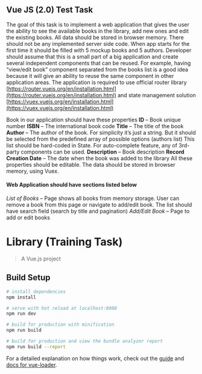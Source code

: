 ## Vue JS (2.0) Test Task

The goal of this task is to implement a web application that gives the user the ability to see the available books in the library, add new ones and edit the existing books. All data should be stored in browser memory. There should not be any implemented server side code. When app starts for the first time it should be filled with 5 mockup books and 5 authors. Developer should assume that this is a small part of a big application and create several independent components that can be reused. For example, having “view/edit book” component separated from the books list is a good idea because it will give an ability to reuse the same component in other application areas. 
The application is required to use  official router library [https://router.vuejs.org/en/installation.html](https://router.vuejs.org/en/installation.html) and state management solution [https://vuex.vuejs.org/en/installation.html](https://vuex.vuejs.org/en/installation.html) 

Book in our application should have these properties
**ID** 			– 	Book unique number
**ISBN** 			– 	The international book code
**Title**			– 	The title of the book
**Author**		– 	The author of the book. For simplicity it’s just a string. But it should be selected from the predefined array of possible options (authors list) This list should be hard-coded in State. For auto-complete feature, any of 3rd-party components can be used.
**Description** 		– 	Book description
**Record Creation Date** 		– 	The date when the book was added to the library
All these properties should be editable. The data should be stored in browser memory, using Vuex.

#### Web Application should have sections listed below
*List of Books*		– 	Page shows all books from memory storage. User can remove a book from this page or navigate to add/edit book. The list should have search field (search by title and pagination)
*Add/Edit Book* 		– 	Page to add or edit books


# Library (Training Task)

> A Vue.js project

## Build Setup

``` bash
# install dependencies
npm install

# serve with hot reload at localhost:8080
npm run dev

# build for production with minification
npm run build

# build for production and view the bundle analyzer report
npm run build --report
```

For a detailed explanation on how things work, check out the [guide](http://vuejs-templates.github.io/webpack/) and [docs for vue-loader](http://vuejs.github.io/vue-loader).
